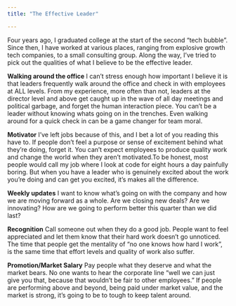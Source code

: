 ```yaml
---
title: "The Effective Leader"

---
```

Four years ago, I graduated college at the start of the second “tech bubble”. Since then, I have worked at various places, ranging from explosive growth tech companies, to a small consulting group. Along the way, I’ve tried to pick out the qualities of what I believe to be the effective leader.

**Walking around the office**
I can’t stress enough how important I believe it is that leaders frequently walk around the office and check in with employees at ALL levels. From my experience, more often than not, leaders at the director level and above get caught up in the wave of all day meetings and political garbage, and forget the human interaction piece. You can’t be a leader without knowing whats going on in the trenches. Even walking around for a quick check in can be a game changer for team moral.

**Motivator**
I’ve left jobs because of this, and I bet a lot of you reading this have to. If people don’t feel a purpose or sense of excitement behind what they’re doing, forget it. You can’t expect employees to produce quality work and change the world when they aren’t motivated.To be honest, most people would call my job where I look at code for eight hours a day painfully boring. But when you have a leader who is genuinely excited about the work you’re doing and can get you excited, it’s makes all the difference.

**Weekly updates**
I want to know what’s going on with the company and how we are moving forward as a whole. Are we closing new deals? Are we innovating? How are we going to perform better this quarter than we did last? 

**Recognition**
Call someone out when they do a good job.  People want to feel appreciated and let them know that their hard work doesn’t go unnoticed.  The time that people get the mentality of “no one knows how hard I work”, is the same time that effort levels and quality of work also suffer.

**Promotion/Market Salary**
Pay people what they deserve and what the market bears. No one wants to hear the corporate line “well we can just give you that, because that wouldn’t be fair to other employees.”  If people are performing above and beyond, being paid under market value, and the market is strong, it’s going to be to tough to keep talent around.

